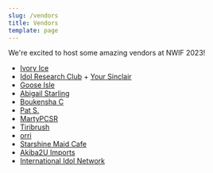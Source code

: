 ```yaml
---
slug: /vendors
title: Vendors
template: page
---
```

W﻿e're excited to host some amazing vendors at NWIF 2023!

* [Ivory Ice](https://linktr.ee/ivoryyice)
* [Idol Research Club](https://idolresearch.club/) + [Your Sinclair](http://yoursinclairart.etsy.com/)
* [Goose Isle](https://gooseisle.carrd.co/)
* [Abigail Starling](https://abigailstarling.com/store/)
* [Boukensha C](https://instagram.com/boukensha_c)
* [Pat S.](https://www.instagram.com/idolized.pat/)
* [MartyPCSR ](https://www.martypcsr.com)
* [Tiribrush](https://tiribrush.carrd.co/)
* [orri](https://0harv.carrd.co)
* [Starshine Maid Cafe ](www.starshinemaids.com)
* [Akiba2U Imports](https://www.ebay.com/str/akiba2uelectronicsandanime)
* [International Idol Network](https://intlidol.net/)